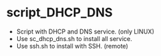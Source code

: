 # script_DHCP_DNS
- Script with DHCP and DNS service. (only LINUX)
- Use sc_dhcp_dns.sh to install all service.
- Use ssh.sh to install with SSH. (remote)
